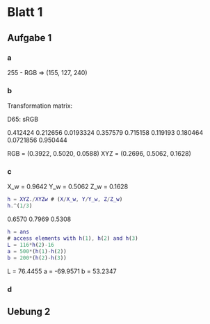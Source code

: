 # Blatt 1
## Aufgabe 1

### a

255 - RGB => (155, 127, 240)

### b

Transformation matrix:

D65: sRGB

0.412424 0.212656 0.0193324 
0.357579 0.715158 0.119193
0.180464 0.0721856 0.950444

RGB = (0.3922, 0.5020, 0.0588)
XYZ = (0.2696, 0.5062, 0.1628)

### c

X_w = 0.9642
Y_w = 0.5062
Z_w = 0.1628

```matlab
h = XYZ./XYZw # (X/X_w, Y/Y_w, Z/Z_w)
h.^(1/3)
```

0.6570
0.7969
0.5308

```matlab
h = ans
# access elements with h(1), h(2) and h(3)
L = 116*h(2)-16
a = 500*(h(1)-h(2))
b = 200*(h(2)-h(3))
```

L = 76.4455
a = -69.9571
b = 53.2347

### d

## Uebung 2


